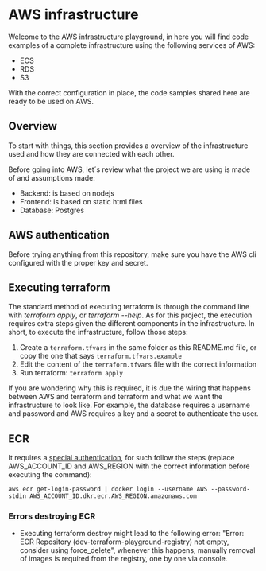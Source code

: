 # AWS infrastructure

Welcome to the AWS infrastructure playground, in here you will find code examples of a complete infrastructure using
the following services of AWS:

- ECS
- RDS
- S3

With the correct configuration in place, the code samples shared here are ready to be used on AWS.

## Overview

To start with things, this section provides a overview of the infrastructure used and how they are connected with each
other.

Before going into AWS, let´s review what the project we are using is made of and assumptions made:

- Backend: is based on nodejs
- Frontend: is based on static html files
- Database: Postgres

## AWS authentication

Before trying anything from this repository, make sure you have the AWS cli configured with the proper key and secret.

## Executing terraform

The standard method of executing terraform is through the command line with *terraform apply*, or *terraform --help*. As
for this project, the execution requires extra steps given the different components in the infrastructure. In short,
to execute the infrastructure, follow those steps:

1. Create a `terraform.tfvars` in the same folder as this README.md file, or copy the one that says `terraform.tfvars.example`
2. Edit the content of the `terraform.tfvars` file with the correct information
3. Run terraform: `terraform apply`

If you are wondering why this is required, it is due the wiring that happens between AWS and terraform and terraform and
what we want the infrastructure to look like. For example, the database requires a username and password and AWS requires
a key and a secret to authenticate the user.

## ECR

It requires a [special authentication](https://stackoverflow.com/a/35061033/2258921), for such follow the steps
(replace AWS_ACCOUNT_ID and AWS_REGION with the correct information before executing the command):

```
aws ecr get-login-password | docker login --username AWS --password-stdin AWS_ACCOUNT_ID.dkr.ecr.AWS_REGION.amazonaws.com
```

### Errors destroying ECR

- Executing terraform destroy might lead to the following error: "Error: ECR Repository (dev-terraform-playground-registry) not empty, consider using force_delete", whenever this happens, manually removal of images is required from the registry, one by one via console.